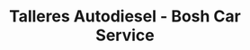 ---
title: "Talleres Autodiesel - Bosh Car Service"
url: /ubeda/talleres-autodiesel-bosh-car-service/
shop: reparación de automóviles
---